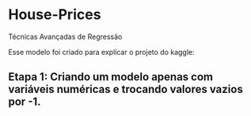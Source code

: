 # House-Prices
Técnicas Avançadas de Regressão

Esse modelo foi criado para explicar o projeto do kaggle:

## Etapa 1: Criando um modelo apenas com variáveis numéricas e trocando valores vazios por -1.
